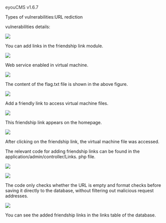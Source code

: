 <font style="color:rgb(51, 51, 51);">eyouCMS v1.6.7</font>



Types of vulnerabilities:URL rediction



vulnerabilities details:

![](https://cdn.nlark.com/yuque/0/2024/png/12420811/1726222787219-9f2d5402-2cf0-469c-8b1a-f256af1d3997.png)

You can add links in the friendship link module.



![](https://cdn.nlark.com/yuque/0/2024/png/12420811/1726222960532-afd31a1d-bf8e-4db5-b9c3-074e6bc0b322.png)

Web service enabled in virtual machine.



![](https://cdn.nlark.com/yuque/0/2024/png/12420811/1726223155172-d2cca453-32d4-4107-81b0-996381f9c09a.png)

The content of the flag.txt file is shown in the above figure.



![](https://cdn.nlark.com/yuque/0/2024/png/12420811/1726223059254-d36067e5-cde4-45f9-9b5b-4c25dd32bd7a.png)

Add a friendly link to access virtual machine files.



![](https://cdn.nlark.com/yuque/0/2024/png/12420811/1726223101303-62718fd0-c5cf-4d8a-a3a1-f66414a1e013.png)

This friendship link appears on the homepage.



![](https://cdn.nlark.com/yuque/0/2024/png/12420811/1726223119590-b89803d2-5566-4393-a4f6-55d693d8773a.png)

After clicking on the friendship link, the virtual machine file was accessed.



The relevant code for adding friendship links can be found in the application/admin/controller/Links. php file.

![](https://cdn.nlark.com/yuque/0/2024/png/12420811/1726223440411-2b0ae366-7b6f-4bb9-8315-c12343077af1.png)



![](https://cdn.nlark.com/yuque/0/2024/png/12420811/1726223510034-e8c1f098-8405-4f13-a74b-63ca3b37e987.png)

The code only checks whether the URL is empty and format checks before saving it directly to the database, without filtering out malicious request addresses.



![](https://cdn.nlark.com/yuque/0/2024/png/12420811/1726223564718-a614ff64-b965-4598-bf3b-6e191899169e.png)

You can see the added friendship links in the links table of the database.

